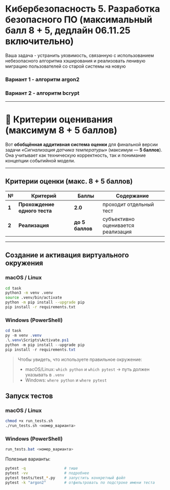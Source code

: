 # Кибербезопасность 5. Разработка безопасного ПО (максимальный балл 8 + 5, дедлайн 06.11.25 включительно)

Ваша задача - устранить уязвимость, связанную с использованием небезопасного алгоритма хэширования и реализовать ленивую миграцию пользователей со старой системы на новую

### Вариант 1 - алгоритм argon2
### Вариант 2 - алгоритм bcrypt

---

# 💯 Критерии оценивания (максимум 8 + 5 баллов)

Вот **обобщённая аддитивная система оценки** для финальной версии задачи *«Сигнализация датчика температуры»* (максимум — **5 баллов**).
Она учитывает как техническую корректность, так и понимание концепции событийной модели.

---

## Критерии оценки (макс. 8 + 5 баллов)

| №     | Критерий                                  | Баллы                                                                                                                                                                           | Содержание   |
| ----- | ----------------------------------------- | ------------------------------------------------------------------------------------------------------------------------------------------------------------------------------------ | ------- |
| **1** | **Прохождение одного теста** | **2.0** | проходит отдельный тест |
| **2** | **Реализация**                                   | **до 5 баллов** | субъективно оценивается реализация |

---


## Создание и активация виртуального окружения

### macOS / Linux

```bash
cd task
python3 -m venv .venv
source .venv/bin/activate
python -m pip install --upgrade pip
pip install -r requirements.txt
```

### Windows (PowerShell)

```powershell
cd task
py -m venv .venv
.\.venv\Scripts\Activate.ps1
python -m pip install --upgrade pip
pip install -r requirements.txt
```

> Чтобы увидеть, что используете правильное окружение:
>
> * macOS/Linux: `which python` и `which pytest` → путь должен указывать в `.venv`
> * Windows: `where python` и `where pytest`

## Запуск тестов

### macOS / Linux
```bash
chmod +x run_tests.sh
./run_tests.sh <номер_варианта>
```

### Windows (PowerShell)
```powershell
run_tests.bat <номер_варианта>
```

Полезные варианты:

```bash
pytest -q                 # тише
pytest -vv                # подробнее
pytest tests/test_*.py    # запустить конкретный файл
pytest -k "argon2"        # отфильтровать по подстроке имени теста
```
